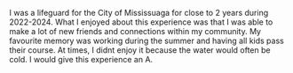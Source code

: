 I was a lifeguard for the City of Mississuaga for close to 2 years during 2022-2024. What I enjoyed about this experience was that I was able to make a lot of new friends and connections within my community. My favourite memory was working during the summer and having all kids pass their course. At times, I didnt enjoy it because the water would often be cold. I would give this experience an A. 